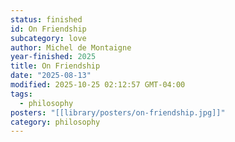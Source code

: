 ```yaml
---
status: finished
id: On Friendship
subcategory: love
author: Michel de Montaigne
year-finished: 2025
title: On Friendship
date: "2025-08-13"
modified: 2025-10-25 02:12:57 GMT-04:00
tags:
  - philosophy
posters: "[[library/posters/on-friendship.jpg]]"
category: philosophy
---
```

